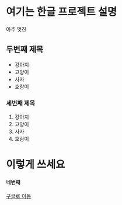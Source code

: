 # 여기는 한글 프로젝트 설명 

아주 멋진

## 두번째 제목
- 강아지
- 고양이
- 사자
- 호랑이

### 세번째 제목
1. 강아지
2. 고양이
3. 사자
4. 호랑이

<h1>이렇게 쓰세요</h1>

#### 네번째 

[구글로 이동](https://google.com)
